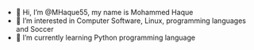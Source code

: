 - 👋 Hi, I’m @MHaque55, my name is Mohammed Haque
- 👀 I’m interested in Computer Software, Linux, programming languages and Soccer
- 🌱 I’m currently learning Python programming language



